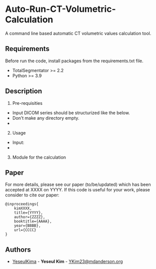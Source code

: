 # Auto-Run-CT-Volumetric-Calculation

A command line based automatic CT volumetric values calculation tool. 



## Requirements
Before run the code, install packages from the requirements.txt file. 
- TotalSegmentator >= 2.2
- Python >= 3.9


## Description

1) Pre-requisities
- Input DICOM series should be structurized like the below.
- Don't make any directory empty.
- 

2) Usage
- Input:
- 

3) Module for the calculation


## Paper
For more details, please see our paper (to/be/updated) which has been accepted at XXXX on YYYY. 
If this code is useful for your work, please consider to cite our paper:
```
@inproceedings{
    kimXXXX,
    title={YYYY},
    author={ZZZZ},
    booktitle={AAAA},
    year={BBBB},
    url={CCCC}
}
```

## Authors
  - [YeseulKima](https://github.com/YeseulKima) - **Yeseul Kim** - <YKim23@mdanderson.org>

